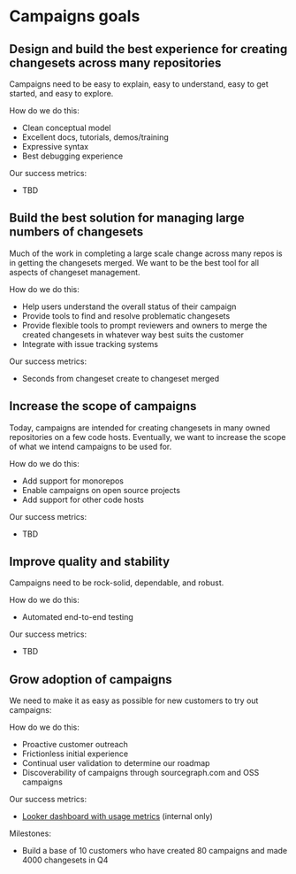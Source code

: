 # Campaigns goals

## Design and build the best experience for creating changesets across many repositories

Campaigns need to be easy to explain, easy to understand, easy to get started, and easy to explore.

How do we do this:
  * Clean conceptual model
  * Excellent docs, tutorials, demos/training
  * Expressive syntax
  * Best debugging experience

Our success metrics:
  * TBD

## Build the best solution for managing large numbers of changesets

Much of the work in completing a large scale change across many repos is in getting the changesets merged. We want to be the best tool for all aspects of changeset management.

How do we do this:
  * Help users understand the overall status of their campaign
  * Provide tools to find and resolve problematic changesets
  * Provide flexible tools to prompt reviewers and owners to merge the created changesets in whatever way best suits the customer
  * Integrate with issue tracking systems

Our success metrics:
  * Seconds from changeset create to changeset merged

## Increase the scope of campaigns

Today, campaigns are intended for creating changesets in many owned repositories on a few code hosts. Eventually, we want to increase the scope of what we intend campaigns to be used for.

How do we do this:
  * Add support for monorepos
  * Enable campaigns on open source projects
  * Add support for other code hosts

Our success metrics:
  * TBD

## Improve quality and stability 

Campaigns need to be rock-solid, dependable, and robust.

How do we do this:
  * Automated end-to-end testing

Our success metrics:
  * TBD

## Grow adoption of campaigns

We need to make it as easy as possible for new customers to try out campaigns:

How do we do this:
  * Proactive customer outreach
  * Frictionless initial experience
  * Continual user validation to determine our roadmap
  * Discoverability of campaigns through sourcegraph.com and OSS campaigns

Our success metrics:
  * [Looker dashboard with usage metrics](https://sourcegraph.looker.com/dashboards/136) (internal only)

Milestones:
  * Build a base of 10 customers who have created 80 campaigns and made 4000 changesets in Q4
